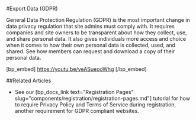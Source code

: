 #Export Data (GDPR)

General Data Protection Regulation (GDPR) is the most important change in data privacy regulation that site admins must comply with. It requires companies and site owners to be transparent about how they collect, use, and share personal data. It also gives individuals more access and choice when it comes to how their own personal data is collected, used, and shared. See how members can request and download a copy of their personal data.

[bp_embed] https://youtu.be/veASueooWhg [/bp_embed]

##Related Articles

- See our [bp_docs_link text="Registration Pages" slug="components/registration/registration-pages.md"] tutorial for how to require Privacy Policy and Terms of Service during registration, another requirement for GDPR compliant websites.